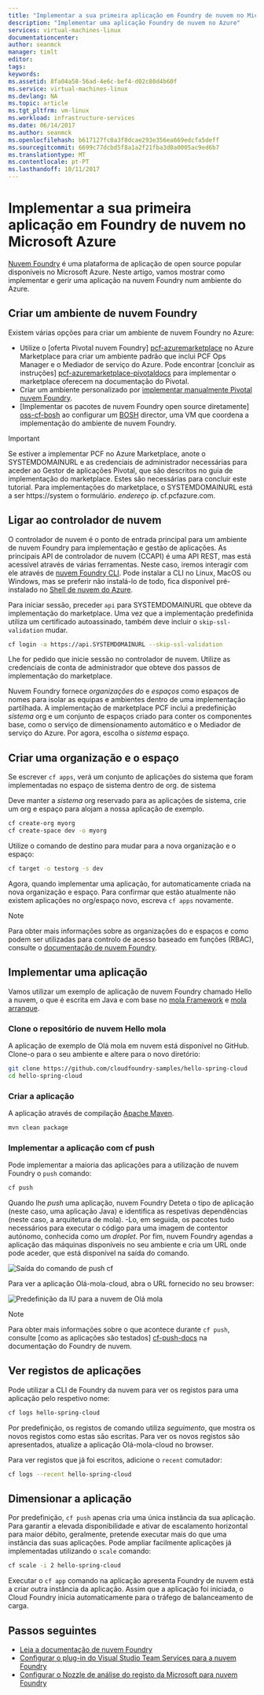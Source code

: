 ```yaml
---
title: "Implementar a sua primeira aplicação em Foundry de nuvem no Microsoft Azure | Microsoft Docs"
description: "Implementar uma aplicação Foundry de nuvem no Azure"
services: virtual-machines-linux
documentationcenter: 
author: seanmck
manager: timlt
editor: 
tags: 
keywords: 
ms.assetid: 8fa04a58-56ad-4e6c-bef4-d02c80d4b60f
ms.service: virtual-machines-linux
ms.devlang: NA
ms.topic: article
ms.tgt_pltfrm: vm-linux
ms.workload: infrastructure-services
ms.date: 06/14/2017
ms.author: seanmck
ms.openlocfilehash: b617127fc0a3f8dcae293e356ea669edcfa5deff
ms.sourcegitcommit: 6699c77dcbd5f8a1a2f21fba3d0a0005ac9ed6b7
ms.translationtype: MT
ms.contentlocale: pt-PT
ms.lasthandoff: 10/11/2017
---
```

# <a name="deploy-your-first-app-to-cloud-foundry-on-microsoft-azure"></a>Implementar a sua primeira aplicação em Foundry de nuvem no Microsoft Azure

[Nuvem Foundry](http://cloudfoundry.org) é uma plataforma de aplicação de open source popular disponíveis no Microsoft Azure. Neste artigo, vamos mostrar como implementar e gerir uma aplicação na nuvem Foundry num ambiente do Azure.

## <a name="create-a-cloud-foundry-environment"></a>Criar um ambiente de nuvem Foundry

Existem várias opções para criar um ambiente de nuvem Foundry no Azure:

- Utilize o [oferta Pivotal nuvem Foundry] [ pcf-azuremarketplace] no Azure Marketplace para criar um ambiente padrão que inclui PCF Ops Manager e o Mediador de serviço do Azure. Pode encontrar [concluir as instruções] [ pcf-azuremarketplace-pivotaldocs] para implementar o marketplace oferecem na documentação do Pivotal.
- Criar um ambiente personalizado por [implementar manualmente Pivotal nuvem Foundry][pcf-custom].
- [Implementar os pacotes de nuvem Foundry open source diretamente] [ oss-cf-bosh] ao configurar um [BOSH](http://bosh.io) director, uma VM que coordena a implementação do ambiente de nuvem Foundry.

> [!IMPORTANT] 
> Se estiver a implementar PCF no Azure Marketplace, anote o SYSTEMDOMAINURL e as credenciais de administrador necessárias para aceder ao Gestor de aplicações Pivotal, que são descritos no guia de implementação do marketplace. Estes são necessárias para concluir este tutorial. Para implementações do marketplace, o SYSTEMDOMAINURL está a ser https://system o formulário. *endereço ip*. cf.pcfazure.com.

## <a name="connect-to-the-cloud-controller"></a>Ligar ao controlador de nuvem

O controlador de nuvem é o ponto de entrada principal para um ambiente de nuvem Foundry para implementação e gestão de aplicações. As principais API de controlador de nuvem (CCAPI) é uma API REST, mas está acessível através de várias ferramentas. Neste caso, iremos interagir com ele através de [nuvem Foundry CLI][cf-cli]. Pode instalar a CLI no Linux, MacOS ou Windows, mas se preferir não instalá-lo de todo, fica disponível pré-instalado no [Shell de nuvem do Azure][cloudshell-docs].

Para iniciar sessão, preceder `api` para SYSTEMDOMAINURL que obteve da implementação do marketplace. Uma vez que a implementação predefinida utiliza um certificado autoassinado, também deve incluir o `skip-ssl-validation` mudar.

```bash
cf login -a https://api.SYSTEMDOMAINURL --skip-ssl-validation
```

Lhe for pedido que inicie sessão no controlador de nuvem. Utilize as credenciais de conta de administrador que obteve dos passos de implementação do marketplace.

Nuvem Foundry fornece *organizações do* e *espaços* como espaços de nomes para isolar as equipas e ambientes dentro de uma implementação partilhada. A implementação de marketplace PCF inclui a predefinição *sistema* org e um conjunto de espaços criado para conter os componentes base, como o serviço de dimensionamento automático e o Mediador de serviço do Azure. Por agora, escolha o *sistema* espaço.


## <a name="create-an-org-and-space"></a>Criar uma organização e o espaço

Se escrever `cf apps`, verá um conjunto de aplicações do sistema que foram implementadas no espaço de sistema dentro de org. de sistema 

Deve manter a *sistema* org reservado para as aplicações de sistema, crie um org e espaço para alojam a nossa aplicação de exemplo.

```bash
cf create-org myorg
cf create-space dev -o myorg
```

Utilize o comando de destino para mudar para a nova organização e o espaço:

```bash
cf target -o testorg -s dev
```

Agora, quando implementar uma aplicação, for automaticamente criada na nova organização e espaço. Para confirmar que estão atualmente não existem aplicações no org/espaço novo, escreva `cf apps` novamente.

> [!NOTE] 
> Para obter mais informações sobre as organizações do e espaços e como podem ser utilizadas para controlo de acesso baseado em funções (RBAC), consulte o [documentação de nuvem Foundry][cf-orgs-spaces-docs].

## <a name="deploy-an-application"></a>Implementar uma aplicação

Vamos utilizar um exemplo de aplicação de nuvem Foundry chamado Hello a nuvem, o que é escrita em Java e com base no [mola Framework](http://spring.io) e [mola arranque](http://projects.spring.io/spring-boot/).

### <a name="clone-the-hello-spring-cloud-repository"></a>Clone o repositório de nuvem Hello mola

A aplicação de exemplo de Olá mola em nuvem está disponível no GitHub. Clone-o para o seu ambiente e altere para o novo diretório:

```bash
git clone https://github.com/cloudfoundry-samples/hello-spring-cloud
cd hello-spring-cloud
```

### <a name="build-the-application"></a>Criar a aplicação

A aplicação através de compilação [Apache Maven](http://maven.apache.org).

```bash
mvn clean package
```

### <a name="deploy-the-application-with-cf-push"></a>Implementar a aplicação com cf push

Pode implementar a maioria das aplicações para a utilização de nuvem Foundry o `push` comando:

```bash
cf push
```

Quando lhe *push* uma aplicação, nuvem Foundry Deteta o tipo de aplicação (neste caso, uma aplicação Java) e identifica as respetivas dependências (neste caso, a arquitetura de mola). -Lo, em seguida, os pacotes tudo necessários para executar o código para uma imagem de contentor autónomo, conhecida como um *droplet*. Por fim, nuvem Foundry agendas a aplicação das máquinas disponíveis no seu ambiente e cria um URL onde pode aceder, que está disponível na saída do comando.

![Saída do comando de push cf][cf-push-output]

Para ver a aplicação Olá-mola-cloud, abra o URL fornecido no seu browser:

![Predefinição da IU para a nuvem de Olá mola][hello-spring-cloud-basic]

> [!NOTE] 
> Para obter mais informações sobre o que acontece durante `cf push`, consulte [como as aplicações são testados] [ cf-push-docs] na documentação do Foundry de nuvem.

## <a name="view-application-logs"></a>Ver registos de aplicações

Pode utilizar a CLI de Foundry da nuvem para ver os registos para uma aplicação pelo respetivo nome:

```bash
cf logs hello-spring-cloud
```

Por predefinição, os registos de comando utiliza *seguimento*, que mostra os novos registos como estas são escritas. Para ver os novos registos são apresentados, atualize a aplicação Olá-mola-cloud no browser.

Para ver registos que já foi escritos, adicione o `recent` comutador:

```bash
cf logs --recent hello-spring-cloud
```

## <a name="scale-the-application"></a>Dimensionar a aplicação

Por predefinição, `cf push` apenas cria uma única instância da sua aplicação. Para garantir a elevada disponibilidade e ativar de escalamento horizontal para maior débito, geralmente, pretende executar mais do que uma instância das suas aplicações. Pode ampliar facilmente aplicações já implementadas utilizando o `scale` comando:

```bash
cf scale -i 2 hello-spring-cloud
```

Executar o `cf app` comando na aplicação apresenta Foundry de nuvem está a criar outra instância da aplicação. Assim que a aplicação foi iniciada, o Cloud Foundry inicia automaticamente para o tráfego de balanceamento de carga.


## <a name="next-steps"></a>Passos seguintes

- [Leia a documentação de nuvem Foundry][cloudfoundry-docs]
- [Configurar o plug-in do Visual Studio Team Services para a nuvem Foundry][vsts-plugin]
- [Configurar o Nozzle de análise do registo da Microsoft para nuvem Foundry][loganalytics-nozzle]

<!-- LINKS -->

[pcf-azuremarketplace]: https://azuremarketplace.microsoft.com/marketplace/apps/pivotal.pivotal-cloud-foundry
[pcf-custom]: https://docs.pivotal.io/pivotalcf/1-10/customizing/azure.html
[oss-cf-bosh]: https://github.com/cloudfoundry-incubator/bosh-azure-cpi-release/tree/master/docs
[pcf-azuremarketplace-pivotaldocs]: https://docs.pivotal.io/pivotalcf/customizing/pcf_azure.html
[cf-cli]: https://github.com/cloudfoundry/cli
[cloudshell-docs]: https://docs.microsoft.com/azure/cloud-shell/overview
[cf-orgs-spaces-docs]: https://docs.cloudfoundry.org/concepts/roles.html
[spring-boot]: https://projects.spring.io/spring-boot/
[spring-framework]: http://spring.io
[cf-push-docs]: https://docs.cloudfoundry.org/concepts/how-applications-are-staged.html
[cloudfoundry-docs]: https://docs.cloudfoundry.org
[vsts-plugin]: https://github.com/Microsoft/vsts-cloudfoundry
[loganalytics-nozzle]: https://github.com/Azure/oms-log-analytics-firehose-nozzle

<!-- IMAGES -->
[cf-push-output]: ./media/cloudfoundry-deploy-your-first-app/cf-push-output.png
[hello-spring-cloud-basic]: ./media/cloudfoundry-deploy-your-first-app/hello-spring-cloud-basic.png